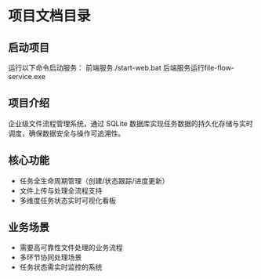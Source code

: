 # 项目文档目录

## 启动项目
运行以下命令启动服务：
前端服务./start-web.bat
后端服务运行file-flow-service.exe

## 项目介绍
企业级文件流程管理系统，通过 SQLite 数据库实现任务数据的持久化存储与实时调度，确保数据安全与操作可追溯性。

## 核心功能
- 任务全生命周期管理（创建/状态跟踪/进度更新）
- 文件上传与处理全流程支持
- 多维度任务状态实时可视化看板

## 业务场景
- 需要高可靠性文件处理的业务流程
- 多环节协同处理场景
- 任务状态需实时监控的系统
